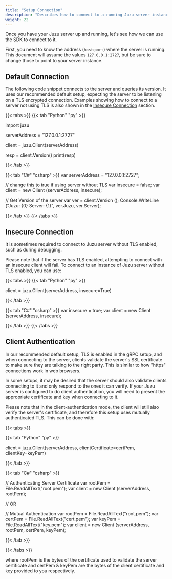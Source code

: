 ```yaml
---
title: "Setup Connection"
description: "Describes how to connect to a running Juzu server instance."
weight: 22
---
```


Once you have your Juzu server up and running, let's see how we can use the SDK
to connect to it.

<!--more-->

First, you need to know the address (`host`:`port`) where the server is running.
This document will assume the values `127.0.0.1:2727`, but be sure to change
those to point to your server instance.

## Default Connection

The following code snippet connects to the server and queries its version.  It
uses our recommended default setup, expecting the server to be listening on a
TLS encrypted connection. Examples showing how to connect to a server not using
TLS is also shown in the [Insecure Connection](#insecure-connection) section.

{{< tabs >}}
{{< tab "Python" "py" >}}

import juzu

serverAddress = "127.0.0.1:2727"

client = juzu.Client(serverAddress)

resp = client.Version()
print(resp)

{{< /tab >}}

{{< tab "C#" "csharp" >}}
var serverAddress = "127.0.0.1:2727";

// change this to true if using server without TLS
var insecure = false;
var client = new Client (serverAddress, insecure);

// Get Version of the server
var ver = client.Version ();
Console.WriteLine ("Juzu: {0} Server: {1}", ver.Juzu, ver.Server);

{{< /tab >}}
{{< /tabs >}}

## Insecure Connection

It is sometimes required to connect to Juzu server without TLS enabled, such as
during debugging.

Please note that if the server has TLS enabled, attempting to connect with an
insecure client will fail. To connect to an instance of Juzu server without TLS enabled, you
can use:

{{< tabs >}}
{{< tab "Python" "py" >}}

client = juzu.Client(serverAddress, insecure=True)

{{< /tab >}}

{{< tab "C#" "csharp" >}}
var insecure = true;
var client = new Client (serverAddress, insecure);

{{< /tab >}}
{{< /tabs >}}

## Client Authentication

In our recommended default setup, TLS is enabled in the gRPC setup, and when
connecting to the server, clients validate the server's SSL certificate to make
sure they are talking to the right party.  This is similar to how "https"
connections work in web browsers.

In some setups, it may be desired that the server should also validate clients
connecting to it and only respond to the ones it can verify. If your Juzu
server is configured to do client authentication, you will need to present the
appropriate certificate and key when connecting to it.

Please note that in the client-authentication mode, the client will still also
verify the server's certificate, and therefore this setup uses mutually
authenticated TLS. This can be done with:

{{< tabs >}}

{{< tab "Python" "py" >}}

client = juzu.Client(serverAddress, clientCertificate=certPem, clientKey=keyPem)

{{< /tab >}}

{{< tab "C#" "csharp" >}}

// Authenticating Server Certificate
var rootPem = File.ReadAllText("root.pem");
var client = new Client (serverAddress, rootPem);

// OR

// Mutual Authentication
var rootPem = File.ReadAllText("root.pem");
var certPem = File.ReadAllText("cert.pem");
var keyPem = File.ReadAllText("key.pem");
var client = new Client (serverAddress, rootPem, certPem, keyPem);

{{< /tab >}}

{{< /tabs >}}

where rootPem is the bytes of the certificate used to validate the server
certificate and certPem & keyPem are the bytes of the client certificate and key
provided to you respectively.
